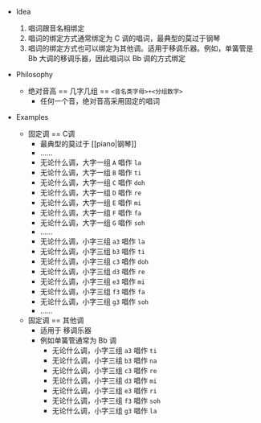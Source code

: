 
- Idea
    1. 唱词跟音名相绑定
    2. 唱词的绑定方式通常绑定为 C 调的唱词，最典型的莫过于钢琴
    3. 唱词的绑定方式也可以绑定为其他调。适用于移调乐器。例如，单簧管是 Bb 大调的移调乐器，因此唱词以 Bb 调的方式绑定

- Philosophy
    - 绝对音高 == 几字几组 == `<音名类字母>+<分组数字>`
        - 任何一个音，绝对音高采用固定的唱词

- Examples
    - 固定调 == C调
        - 最典型的莫过于 [[piano|钢琴]]
        - ……
        - 无论什么调，大字一组 `A` 唱作 `la`
        - 无论什么调，大字一组 `B` 唱作 `ti`
        - 无论什么调，大字一组 `C` 唱作 `doh`
        - 无论什么调，大字一组 `D` 唱作 `re`
        - 无论什么调，大字一组 `E` 唱作 `mi`
        - 无论什么调，大字一组 `F` 唱作 `fa`
        - 无论什么调，大字一组 `G` 唱作 `soh`
        - ……
        - 无论什么调，小字三组 `a3` 唱作 `la`
        - 无论什么调，小字三组 `b3` 唱作 `ti`
        - 无论什么调，小字三组 `c3` 唱作 `doh`
        - 无论什么调，小字三组 `d3` 唱作 `re`
        - 无论什么调，小字三组 `e3` 唱作 `mi`
        - 无论什么调，小字三组 `f3` 唱作 `fa`
        - 无论什么调，小字三组 `g3` 唱作 `soh`
        - ……
    - 固定调 == 其他调
        - 适用于 移调乐器
        - 例如单簧管通常为 Bb 调
            - 无论什么调，小字三组 `a3` 唱作 `ti`
            - 无论什么调，小字三组 `b3` 唱作 `na`
            - 无论什么调，小字三组 `c3` 唱作 `re`
            - 无论什么调，小字三组 `d3` 唱作 `mi`
            - 无论什么调，小字三组 `e3` 唱作 `ri`
            - 无论什么调，小字三组 `f3` 唱作 `soh`
            - 无论什么调，小字三组 `g3` 唱作 `la`
